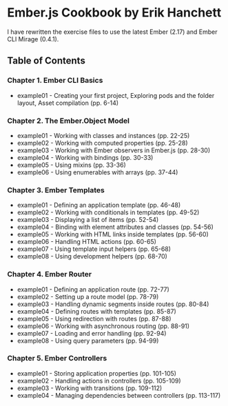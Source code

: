 # Ember.js Cookbook by Erik Hanchett

I have rewritten the exercise files to use the latest Ember (2.17) and Ember CLI Mirage (0.4.1).

## Table of Contents

### Chapter 1. Ember CLI Basics

- example01 - Creating your first project, Exploring pods and the folder layout, Asset compilation (pp. 6-14)

### Chapter 2. The Ember.Object Model

- example01 - Working with classes and instances (pp. 22-25)
- example02 - Working with computed properties (pp. 25-28)
- example03 - Working with Ember observers in Ember.js (pp. 28-30)
- example04 - Working with bindings (pp. 30-33)
- example05 - Using mixins (pp. 33-36)
- example06 - Using enumerables with arrays (pp. 37-44)

### Chapter 3. Ember Templates

- example01 - Defining an application template (pp. 46-48)
- example02 - Working with conditionals in templates (pp. 49-52)
- example03 - Displaying a list of items (pp. 52-54)
- example04 - Binding with element attributes and classes (pp. 54-56)
- example05 - Working with HTML links inside templates (pp. 56-60)
- example06 - Handling HTML actions (pp. 60-65)
- example07 - Using template input helpers (pp. 65-68)
- example08 - Using development helpers (pp. 68-70)

### Chapter 4. Ember Router

- example01 - Defining an application route (pp. 72-77)
- example02 - Setting up a route model (pp. 78-79)
- example03 - Handling dynamic segments inside routes (pp. 80-84)
- example04 - Defining routes with templates (pp. 85-87)
- example05 - Using redirection with routes (pp. 87-88)
- example06 - Working with asynchronous routing (pp. 88-91)
- example07 - Loading and error handling (pp. 92-94)
- example08 - Using query parameters (pp. 94-99)

### Chapter 5. Ember Controllers

- example01 - Storing application properties (pp. 101-105)
- example02 - Handling actions in controllers (pp. 105-109)
- example03 - Working with transitions (pp. 109-112)
- example04 - Managing dependencies between controllers (pp. 113-117)